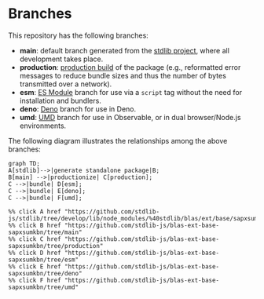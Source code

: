 <!--

@license Apache-2.0

Copyright (c) 2022 The Stdlib Authors.

Licensed under the Apache License, Version 2.0 (the "License");
you may not use this file except in compliance with the License.
You may obtain a copy of the License at

    http://www.apache.org/licenses/LICENSE-2.0

Unless required by applicable law or agreed to in writing, software
distributed under the License is distributed on an "AS IS" BASIS,
WITHOUT WARRANTIES OR CONDITIONS OF ANY KIND, either express or implied.
See the License for the specific language governing permissions and
limitations under the License.

-->

# Branches

This repository has the following branches:

-   **main**: default branch generated from the [stdlib project][stdlib-url], where all development takes place.
-   **production**: [production build][production-url] of the package (e.g., reformatted error messages to reduce bundle sizes and thus the number of bytes transmitted over a network).
-   **esm**: [ES Module][esm-url] branch for use via a `script` tag without the need for installation and bundlers.
-   **deno**: [Deno][deno-url] branch for use in Deno.
-   **umd**: [UMD][umd-url] branch for use in Observable, or in dual browser/Node.js environments.

The following diagram illustrates the relationships among the above branches:

```mermaid
graph TD;
A[stdlib]-->|generate standalone package|B;
B[main] -->|productionize| C[production];
C -->|bundle| D[esm];
C -->|bundle| E[deno];
C -->|bundle| F[umd];

%% click A href "https://github.com/stdlib-js/stdlib/tree/develop/lib/node_modules/%40stdlib/blas/ext/base/sapxsumkbn"
%% click B href "https://github.com/stdlib-js/blas-ext-base-sapxsumkbn/tree/main"
%% click C href "https://github.com/stdlib-js/blas-ext-base-sapxsumkbn/tree/production"
%% click D href "https://github.com/stdlib-js/blas-ext-base-sapxsumkbn/tree/esm"
%% click E href "https://github.com/stdlib-js/blas-ext-base-sapxsumkbn/tree/deno"
%% click F href "https://github.com/stdlib-js/blas-ext-base-sapxsumkbn/tree/umd"
```

[stdlib-url]: https://github.com/stdlib-js/stdlib/tree/develop/lib/node_modules/%40stdlib/blas/ext/base/sapxsumkbn
[production-url]: https://github.com/stdlib-js/blas-ext-base-sapxsumkbn/tree/production
[deno-url]: https://github.com/stdlib-js/blas-ext-base-sapxsumkbn/tree/deno
[umd-url]: https://github.com/stdlib-js/blas-ext-base-sapxsumkbn/tree/umd
[esm-url]: https://github.com/stdlib-js/blas-ext-base-sapxsumkbn/tree/esm